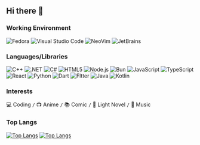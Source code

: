 ## Hi there 👋

### Working Environment
![Fedora](https://img.shields.io/badge/Fedora_Workstation-51A2DA?style=for-the-badge&logo=Fedora&logoColor=FFFFFF)
![Visual Studio Code](https://img.shields.io/badge/Visual_Studio_Code-0078D4?style=for-the-badge&logo=&logoColor=FFFFFF)
![NeoVim](https://img.shields.io/badge/NeoVim-57A143?style=for-the-badge&logo=neovim&logoColor=FFFFFF)
![JetBrains](https://img.shields.io/badge/JetBrains-000000?style=for-the-badge&logo=Jetbrains&logoColor=FFFFFF)


### Languages/Libraries
![C++](https://img.shields.io/badge/C%2B%2B-00599C?style=for-the-badge&logo=c%2B%2B&logoColor=white)
![.NET](https://img.shields.io/badge/.net-4122AA?style=for-the-badge&logo=.net&logoColor=white)
![C#](https://img.shields.io/badge/C%23-239120?style=for-the-badge&logo=csharp&logoColor=white)
![HTML5](https://img.shields.io/badge/HTML5-E34F26?style=for-the-badge&logo=html5&logoColor=white)
![Node.js](https://img.shields.io/badge/Node.js-339933?style=for-the-badge&logo=node.js&logoColor=white)
![Bun](https://img.shields.io/badge/Bun-%23000000.svg?style=for-the-badge&logo=bun&logoColor=white)
![JavaScript](https://img.shields.io/badge/JavaScript-323330?style=for-the-badge&logo=javascript&logoColor=F7DF1E)
![TypeScript](https://img.shields.io/badge/typescript-%23007ACC.svg?style=for-the-badge&logo=typescript&logoColor=white)
![React](https://img.shields.io/badge/React-61DAFB?style=for-the-badge&logo=react&logoColor=black)
![Python](https://img.shields.io/badge/python-3670A0?style=for-the-badge&logo=python&logoColor=ffdd54)
![Dart](https://img.shields.io/badge/Dart-0175C2?style=for-the-badge&logo=Dart&logoColor=white)
![Fltter](https://img.shields.io/badge/Flutter-02569B?style=for-the-badge&logo=flutter&logoColor=white)
![Java](https://img.shields.io/badge/java-%23ED8B00.svg?style=for-the-badge&logo=openjdk&logoColor=white)
![Kotlin](https://img.shields.io/badge/kotlin-%237F52FF.svg?style=for-the-badge&logo=kotlin&logoColor=white)

### Interests
💻 Coding `/` 📺 Anime `/` 📚 Comic `/` 📘 Light Novel `/` 🎵 Music

### Top Langs
[![Top Langs](https://github-readme-stats.vercel.app/api/top-langs/?username=jlzhjp&theme=github_dark#gh-dark-mode-only)](https://github.com/anuraghazra/github-readme-stats#gh-dark-mode-only)
[![Top Langs](https://github-readme-stats.vercel.app/api/top-langs/?username=jlzhjp&theme=default#gh-light-mode-only)](https://github.com/anuraghazra/github-readme-stats#gh-light-mode-only)
